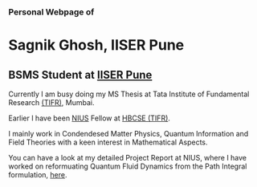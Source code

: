 ### Personal Webpage of
# Sagnik Ghosh, IISER Pune
## BSMS Student at [IISER Pune](http://iiserpune.ac.in)


Currently I am busy doing my MS Thesis at Tata Institute of Fundamental Research [(TIFR)](https://www.tifr.res.in/), Mumbai.

Earlier I have been [NIUS](https://nius.hbcse.tifr.res.in) Fellow at [HBCSE (TIFR)](http://www.hbcse.tifr.res.in/).

I mainly work in Condendesed Matter Physics, Quantum Information and Field Theories with a keen interest in Mathematical Aspects. 

You can have a look at my detailed Project Report at NIUS, where I have worked on reformuating Quantum Fluid Dynamics from the Path Integral formulation, [here](https://sagnikiiser.github.io/NIUS/NIUS_thesis.pdf).


